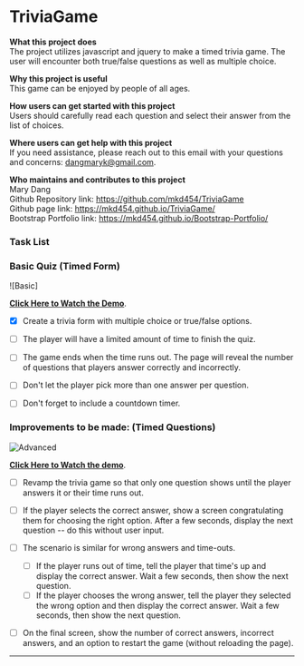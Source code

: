 # TriviaGame

**What this project does**  
The project utilizes javascript and jquery to make a timed trivia game. The user will encounter both true/false questions as well as multiple choice.

**Why this project is useful**  
This game can be enjoyed by people of all ages.

**How users can get started with this project**  
Users should carefully read each question and select their answer from the list of choices.

**Where users can get help with this project**  
If you need assistance, please reach out to this email with your questions and concerns: <dangmaryk@gmail.com>.

**Who maintains and contributes to this project**  
Mary Dang  
Github Repository link: <https://github.com/mkd454/TriviaGame>  
Github page link: <https://mkd454.github.io/TriviaGame/>  
Bootstrap Portfolio link: <https://mkd454.github.io/Bootstrap-Portfolio/>

### Task List
### Basic Quiz (Timed Form)

![Basic]

**[Click Here to Watch the Demo](https://youtu.be/fBIj8YsA9dk)**.

- [x] Create a trivia form with multiple choice or true/false options.

- [ ] The player will have a limited amount of time to finish the quiz. 

- [ ] The game ends when the time runs out. The page will reveal the number of questions that players answer correctly and incorrectly.

- [ ] Don't let the player pick more than one answer per question.

- [ ] Don't forget to include a countdown timer.

### Improvements to be made: (Timed Questions)

![Advanced](Images/2-advanced.jpg)

**[Click Here to Watch the demo](https://youtu.be/xhmmiRmxQ8Q)**.

- [ ] Revamp the trivia game so that only one question shows until the player answers it or their time runs out.

- [ ] If the player selects the correct answer, show a screen congratulating them for choosing the right option. After a few seconds, display the next question -- do this without user input.

- [ ] The scenario is similar for wrong answers and time-outs.

  - [ ] If the player runs out of time, tell the player that time's up and display the correct answer. Wait a few seconds, then show the next question.
  - [ ] If the player chooses the wrong answer, tell the player they selected the wrong option and then display the correct answer. Wait a few seconds, then show the next question.

- [ ] On the final screen, show the number of correct answers, incorrect answers, and an option to restart the game (without reloading the page).

- - -